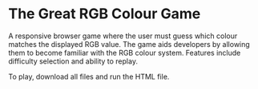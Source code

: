 # The Great RGB Colour Game

A responsive browser game where the user must guess which colour matches the displayed RGB value. The game aids developers by allowing them to become familiar with the RGB colour system. Features include difficulty selection and ability to replay.

To play, download all files and run the HTML file.
